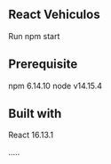 ## React Vehiculos


Run npm start

## Prerequisite
npm 6.14.10
node v14.15.4

## Built with

React 16.13.1

.....
